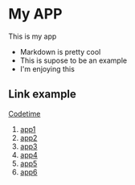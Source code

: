 # My APP
This is my app

* Markdown is pretty cool
* This is supose to be an example
* I'm enjoying this

## Link example

[Codetime](https://www.codetime.io)

1. [app1](http://127.0.0.1/app1/)
2. [app2](http://127.0.0.1/app2/)
3. [app3](http://127.0.0.1/app3/)
4. [app4](http://127.0.0.1/app4/)
5. [app5](http://127.0.0.1/app5/)
6. [app6](http://127.0.0.1/app6/)